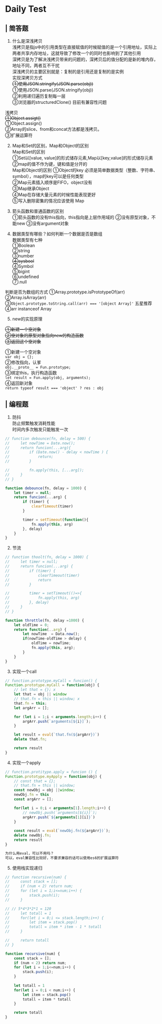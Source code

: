 <!--
 * @Author: zengsen
 * @Date: 2022-07-04 18:45:40
 * @LastEditors: zengsen1997
 * @LastEditTime: 2022-07-04 23:50:39
 * @FilePath: \daily-interview-test\220704test.md
 * @Description: 
-->
# Daily Test

## | 简答题

1. 什么是深浅拷贝  
浅拷贝是指js中的引用类型在直接赋值的时候赋值的是一个引用地址，实际上两者共享内存地址，这就导致了修改一个的同时也影响到了其他引用  
深拷贝是为了解决浅拷贝带来的问题的，深拷贝后的值分配的是新的堆内存，地址不同，两者互不干扰  
深浅拷贝的主要区别就是：复制的是引用还是复制的是实例  
实现深拷贝方式  
~~①使用JSON.stringify(JSON.parse(obj))~~  
①使用JSON.parse(JSON.stringify(obj))  
②利用递归遍历复制每一层  
③浏览器的structuredClone() 目前有兼容性问题

浅拷贝  
~~①Object.assigt()~~  
①Object.assign()  
②Array的slice、from和concat方法都是浅拷贝。  
③扩展运算符  


2. Map和Set的区别，Map和Object的区别  
Map和Set的区别  
①Set以[value, value]的形式储存元素,Map以[key,value]的形式储存元素  
②map的值不作为键，键和值是分开的  
Map和Object的区别 
①Object的key 必须是简单数据类型（整数、字符串、symbol），map的key可以是任何类型  
②Map元素插入顺序是FIFO，object没有  
③Map继承Object  
④Map在存储大量元素的时候性能表现更好  
⑤写入删除密集的情况应该使用 Map  

3. 箭头函数和普通函数的区别  
①箭头函数的没有this指向，this指向是上层作用域的
②没有原型对象，不能new
③没有argument对象


4. 数据类型有哪些？如何判断一个数据是否是数组   
数据类型有七种  
①Boolean  
②string  
③number  
~~④sysbool~~  
④Symbol  
⑤bigint  
⑥undefined  
⑦.null

判断是否为数组的方式
①Array.prototype.isPrototypeOf(arr)  
②Array.isArray(arr)  
③`Object.prototype.toString.call(arr) === '[object Array]'` 五星推荐  
④arr instanceof Array  


5. new的实现原理  

~~①新建一个空对象~~  
~~②空对象的原型对象指向new的构造函数  
③返回这个空对象~~  

①新建一个空对象    
`var obj = {};`  
②修改指向，认爹  
`obj.__proto__ = Fun.prototype;`  
③绑定this，执行构造函数  
`let result = Fun.apply(obj, arguments);`  
④返回新对象  
`return typeof result === 'object' ? res : obj`

## | 编程题

1. 防抖  
防止频繁触发消耗性能  
时间内多次触发只能触发一次    

```js
// function debounce(fn, delay = 500) {
//     let nowTime = Date.now();
//     return funcion(...arg){
//         if (Date.now() - delay < nowTime ) {
//             return;
//         }

//         fn.apply(this, [...arg]);
//     }
// }

function debounce(fn, delay = 1000) {
    let timer = null;
    return funcion(...arg) {
        if (timer) {
            clearTimeout(timer)
        }

        timer = setTimeout(function(){
            fn.apply(this, arg)
        }, delay)
    } 
}

```


2. 节流  
```js
// function thoolt(fn, delay = 1000) {
//     let timer = null;
//     return funcion(...arg) {
//         if (timer) {
//             clearTimeout(timer)
//             return
//         }

//         timer = setTimeout(()=>{
//             fn.apply(this, arg)
//         }, delay)
//     }
// }

function throttle(fn, delay =1000) {
    let oldTime = 0;
    return function(..arg) {
        let nowTime  = Data.now();
        if(nowTime-oldTime > delay) {
            oldTime = nowTime;
            fn.apply(this, arg);
        }
    }
}

```

3. 实现一个call  
```js
// function.prototype.myCall = funcion() {
Function.prototype.myCall = function(obj) {
    // let that = {}; x
    let that = obj || window
    // that.fn = this || window; x
    that.fn = this;
    let argArr = [];

    for (let i = 1;i < arguments.length;i++) {
        argArr.push(`arguments[${i}]`);
    }

    let result = eval(`that.fn(${argArr})`)
    delete that.fn;

    return result
}

```
4. 实现一个apply
```js
// function.protitype.apply = funcion () {
Function.prototype.myApply = function(obj) {
    // const that = {};
    // that.fn = this || window;
    const newObj = obj ||window;
    newObj.fn = this
    const argArr = [];

    for(let i = 0;i < arguments[1].length;i++) {
        // newObj.push(`arguments[${i}]`);
        argArr.push(`${arguments[1][i]}`)
    }
    
    const result = eval(`newObj.fn(${argArr})`);
    delete newObj.fn;
    return result
}

为什么用eval，可以不用吗？  
可以，eval兼容性比较好，不要求兼容的话可以使用es6的扩展运算符

```

5. 使用栈实现递归
```js
// function recursive(num) {
//     const stack = [];
//     if (num < 2) return num;
//     for (let i = 1;i<=num;i++) {
//         stack.push(i);
//     }

// // 5*4*3*2*1 = 120
//     let totall = 1
//     for(let i = 0;i <= stack.length;i++) {
//         let item = stack.pop()
//         totall = item * item - 1 * totall
//     }

//     return totall
// }

function recursive(num) {
    const stack = [];
    if (num < 2) return num;
    for (let i = 1;i<=num;i++) {
        stack.push(i);
    }
  
    let totall = 1
    for(let i = 0;i < num;i++) {
        let item = stack.pop()
        totall = item * totall
    }

    return totall
}
```
